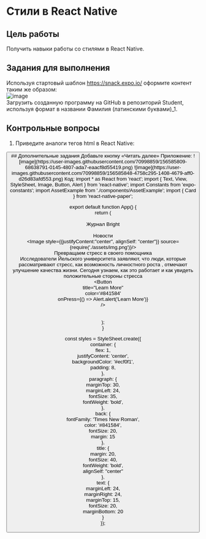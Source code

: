 # Стили в React Native
## Цель работы
Получить навыки работы со стилями в React Native.  
## Задания для выполнения
Используя стартовый шаблон https://snack.expo.io/ оформите контент таким же образом:  
![image](https://user-images.githubusercontent.com/70998859/156581534-92549959-d102-4147-9bbb-fd9cd9c97956.png)  
Загрузить созданную программу на GitHub в репозиторий Student, используя формат в названии Фамилия (латинскими буквами)_1.  
## Контрольные вопросы
1. Приведите аналоги тегов html в React Native:  
<div>  
<p>  
<img>  
<button>  
## Дополнительные задания
Добавьте кнопку «Читать далее»  
Приложение:  
![image](https://user-images.githubusercontent.com/70998859/156585809-68638791-0145-4807-ada7-eaacf8d55419.png)  
![image](https://user-images.githubusercontent.com/70998859/156585848-4758c295-1408-4679-aff0-d26d83afd553.png)  
Код:  
import * as React from 'react';  
import { Text, View, StyleSheet, Image, Button, Alert } from 'react-native';  
import Constants from 'expo-constants';  
import AssetExample from './components/AssetExample';  
import { Card } from 'react-native-paper';  
  
export default function App() {  
  return (  
    <View style={styles.container}>  
      <Text style={styles.title}>Журнал Bright</Text>  
      <Card>  
        <Text style={styles.back}>Новости</Text>  
        <Image style={{justifyContent:"center", alignSelf: "center"}} source={require('./assets/img.png')}/>  
        <Text style={styles.paragraph}>Превращаем стресс в своего помощника</Text>  
        <Text style={styles.text}>Исследователи Йельского университета заявляют, что люди, которые рассматривают стресс, как возможность личностного роста , отмечают улучшение качества жизни. Сегодня узнаем, как это работает и как увидеть положительные стороны стресса</Text>  
        <Button  
        title="Learn More"  
        color='#841584'  
        onPress={() => Alert.alert('Learn More')}  
        />  
      </Card>  
    </View>  
  );  
}  
  
const styles = StyleSheet.create({  
  container: {  
    flex: 1,  
    justifyContent: 'center',  
    backgroundColor: '#ecf0f1',  
    padding: 8,  
  },  
  paragraph: {  
    marginTop: 30,  
    marginLeft: 24,  
    fontSize: 35,  
    fontWeight: 'bold',  
  },  
  back: {  
    fontFamily: 'Times New Roman',  
    color: '#841584',  
    fontSize: 20,  
    margin: 15  
  },  
  title: {  
    margin: 20,  
    fontSize: 40,  
    fontWeight: 'bold',  
    alignSelf: "center"  
  },  
  text: {  
    marginLeft: 24,  
    marginRight: 24,  
    marginTop: 15,  
    fontSize: 20,  
    marginBottom: 20  
  }  
});  
